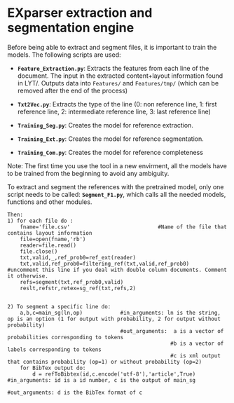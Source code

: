# EXparser extraction and segmentation engine

Before being able to extract and segment files, it is important to train the
models. The following scripts are used:

- **`Feature_Extraction.py`**: Extracts the features from each line of the
  document. The input in the extracted content+layout information found in LYT/.
  Outputs data into `Features/` and `Features/tmp/` (which can be removed after
  the end of the process)
  
- **`Txt2Vec.py`**: Extracts the type of the line (0: non reference line, 1:
  first reference line, 2: intermediate reference line, 3: last reference line)

- **`Training_Seg.py`**: Creates the model for reference extraction.

- **`Training_Ext.py`**: Creates the model for reference segmentation.

- **`Training_Com.py`**: Creates the model for reference completeness
    
Note: The first time you use the tool in a new envirment, all the models have to
be trained from the beginning to avoid any ambiguity.
    
To extract and segment the references with the pretrained model, only one script
needs to be called: **`Segment_F1.py`**, which calls all the needed models,
functions and other modules.
    
    Then: 
    1) for each file do :
        fname='file.csv'                            #Name of the file that contains layout information 
        file=open(fname,'rb')
        reader=file.read()
        file.close()
        txt,valid,_,ref_prob0=ref_ext(reader)
        txt,valid,ref_prob0=filtering_ref(txt,valid,ref_prob0)   #uncomment this line if you deal with double column documents. Comment it otherwise.
        refs=segment(txt,ref_prob0,valid)
        reslt,refstr,retex=sg_ref(txt,refs,2)
        
        
    2) To segment a specific line do:
        a,b,c=main_sg(ln,op)            #in_arguments: ln is the string, op is an option (1 for output with probability, 2 for output without probability)
                                        #out_arguments:  a is a vector of probabilities corresponding to tokens
                                                        #b is a vector of labels corresponding to tokens
                                                        #c is xml output that contains probability (op=1) or without probability (op=2)
        for BibTex output do:
            d = refToBibtex(id,c.encode('utf-8'),'article',True)        #in_arguments: id is a id number, c is the output of main_sg
                                                                        #out_arguments: d is the BibTex format of c
